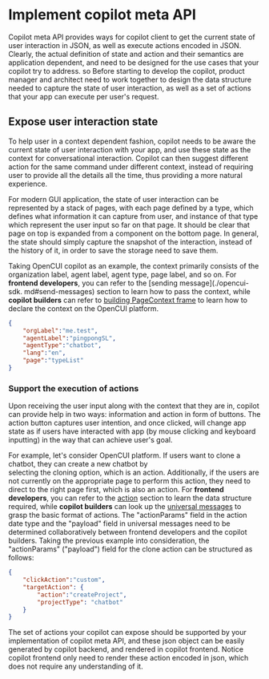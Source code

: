# Implement copilot meta API
Copilot meta API provides ways for copilot client to get the current state of user interaction in JSON, as well as 
execute actions encoded in JSON. Clearly, the actual definition of state and action and their semantics are 
application dependent, and need to be designed for the use cases that your copilot try to address.  so Before starting 
to develop the copilot, product manager and architect need to work together to design the data
structure needed to capture the state of user interaction, as well as a set of actions that your app can execute per 
user's request.

## Expose user interaction state
To help user in a context dependent fashion, copilot needs to be aware the current state of user interaction with 
your app, and use these state as the context for conversational interaction. Copilot can then suggest 
different action for the same command under different context, instead of requiring user to provide all the details 
all the time, thus providing a more natural experience.

For modern GUI application, the state of user interaction can be represented by a stack of pages, with each page
defined by a type, which defines what information it can capture from user, and instance of that type which 
represent the user input so far on that page. It should be clear that page on top is expanded from a component on
the bottom page. In general, the state should simply capture the snapshot of the interaction, instead of the history 
of it, in order to save the storage need to save them.

Taking OpenCUI copilot as an example, the context primarily consists of the organization label, agent label,  agent 
type, page label, and so on. For **frontend developers**, you can refer to the [sending message](./opencui-sdk.
md#send-messages) section  to learn how to pass the context, while **copilot builders** can refer to [building 
PageContext frame](./build-copilot.md#build-a-frame) to learn how to declare the context on the OpenCUI platform.
```json
{
    "orgLabel":"me.test",
    "agentLabel":"pingpongSL",
    "agentType":"chatbot",
    "lang":"en",
    "page":"typeList"
}
```

### Support the execution of actions
Upon receiving the user input along with the context that they are in, copilot can provide help in two ways: 
information and action in form of buttons. The action button captures user intention, and once clicked, will change 
app state as if users have interacted with app (by mouse clicking and keyboard inputting) in the way that can achieve 
user's goal. 

For example, let's consider OpenCUI platform. If users want to clone a chatbot, they can create a new chatbot by  
selecting the cloning option, which is an action. Additionally, if the users are not currently on the 
appropriate  page to perform this action, they need to direct to the right page first, which is also an action.  For 
**frontend developers**, you can refer to the [action](./opencui-sdk.md#action)  section to learn the data structure 
required,  while **copilot builders** can look up the [universal messages](https://opencui.io/reference/channels/universalmessage.html#json-representation) to grasp the basic format of actions. 
The "actionParams" field in the action date type and the "payload" field in universal messages need to be determined 
collaboratively between frontend developers and the copilot builders. Taking the previous example into consideration,
the "actionParams" ("payload") field for the clone action can be structured as follows:

```json
{
    "clickAction":"custom",
    "targetAction": {
        "action":"createProject",
        "projectType": "chatbot"
    }
}
```

The set of actions your copilot can expose should be supported by your implementation of copilot meta API, and these 
json object can be easily generated by copilot backend, and rendered in copilot frontend. Notice copilot frontend 
only need to render these action encoded in json, which does not require any understanding of it. 